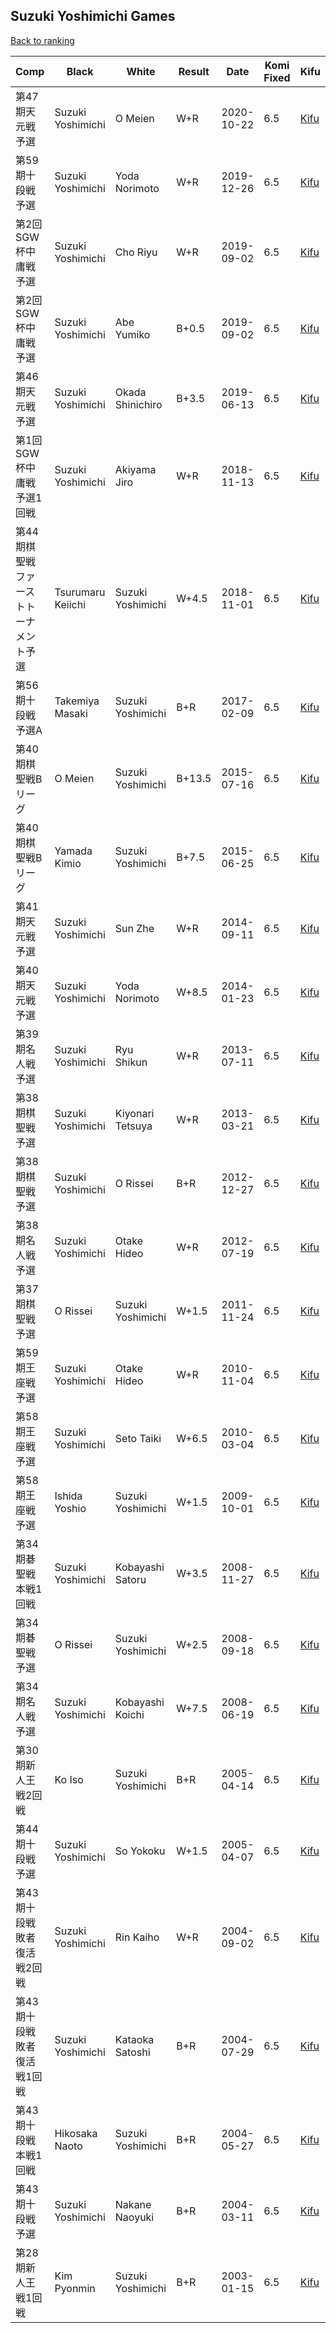 ## Suzuki Yoshimichi Games

[Back to ranking](../../index.md)




| **Comp** | **Black** | **White** | **Result** | **Date** | **Komi Fixed** | **Kifu** | 
| --- | --- | --- | --- | --- | --- | --- |
| 第47期天元戦予選 | Suzuki Yoshimichi | O Meien | W+R | 2020-10-22 | 6.5 | [Kifu](https://kifudepot.net/kifucontents.php?id=TlN27JmB8cz5fu7s7A4eIw%3D%3D) | 
| 第59期十段戦予選 | Suzuki Yoshimichi | Yoda Norimoto | W+R | 2019-12-26 | 6.5 | [Kifu](https://kifudepot.net/kifucontents.php?id=9PfNxo8Sb4g8ZdiPX0TCHA%3D%3D) | 
| 第2回SGW杯中庸戦予選 | Suzuki Yoshimichi | Cho Riyu | W+R | 2019-09-02 | 6.5 | [Kifu](https://kifudepot.net/kifucontents.php?id=tK%2FSY%2FdV0%2BqwnQJomiwrlQ%3D%3D) | 
| 第2回SGW杯中庸戦予選 | Suzuki Yoshimichi | Abe Yumiko | B+0.5 | 2019-09-02 | 6.5 | [Kifu](https://kifudepot.net/kifucontents.php?id=RXqTULEUvf2FW%2FV6aAytyA%3D%3D) | 
| 第46期天元戦予選 | Suzuki Yoshimichi | Okada Shinichiro | B+3.5 | 2019-06-13 | 6.5 | [Kifu](https://kifudepot.net/kifucontents.php?id=IglpSKsNnzX1ytEXkcSQEQ%3D%3D) | 
| 第1回SGW杯中庸戦予選1回戦 | Suzuki Yoshimichi | Akiyama Jiro | W+R | 2018-11-13 | 6.5 | [Kifu](https://kifudepot.net/kifucontents.php?id=BSqp0y1y2hVYgiM7utj4NQ%3D%3D) | 
| 第44期棋聖戦ファーストトーナメント予選 | Tsurumaru Keiichi | Suzuki Yoshimichi | W+4.5 | 2018-11-01 | 6.5 | [Kifu](https://kifudepot.net/kifucontents.php?id=bjL8OvDXnrbdD4547Hxn4g%3D%3D) | 
| 第56期十段戦　予選A | Takemiya Masaki | Suzuki Yoshimichi | B+R | 2017-02-09 | 6.5 | [Kifu](https://kifudepot.net/kifucontents.php?id=PNepAdoEjp2mHnsCV%2BSp2A%3D%3D) | 
| 第40期棋聖戦Bリーグ | O Meien | Suzuki Yoshimichi | B+13.5 | 2015-07-16 | 6.5 | [Kifu](https://kifudepot.net/kifucontents.php?id=d0w5zhMefnOqaPQnj0BL6g%3D%3D) | 
| 第40期棋聖戦Bリーグ | Yamada Kimio | Suzuki Yoshimichi | B+7.5 | 2015-06-25 | 6.5 | [Kifu](https://kifudepot.net/kifucontents.php?id=fGwweg%2B8m7fxaciCsqwzGA%3D%3D) | 
| 第41期天元戦予選 | Suzuki Yoshimichi | Sun Zhe | W+R | 2014-09-11 | 6.5 | [Kifu](https://kifudepot.net/kifucontents.php?id=eSLNqObAVd9vOny1Rn%2Bqww%3D%3D) | 
| 第40期天元戦予選 | Suzuki Yoshimichi | Yoda Norimoto | W+8.5 | 2014-01-23 | 6.5 | [Kifu](https://kifudepot.net/kifucontents.php?id=c6FJl4EN3Gc36lD9nj8Mwg%3D%3D) | 
| 第39期名人戦予選 | Suzuki Yoshimichi | Ryu Shikun | W+R | 2013-07-11 | 6.5 | [Kifu](https://kifudepot.net/kifucontents.php?id=FGb9nVJX3Wb4%2Be1ICwuLwg%3D%3D) | 
| 第38期棋聖戦予選 | Suzuki Yoshimichi | Kiyonari Tetsuya | W+R | 2013-03-21 | 6.5 | [Kifu](https://kifudepot.net/kifucontents.php?id=zCLJK9p3uPMCXJCBUYJ49g%3D%3D) | 
| 第38期棋聖戦予選 | Suzuki Yoshimichi | O Rissei | B+R | 2012-12-27 | 6.5 | [Kifu](https://kifudepot.net/kifucontents.php?id=IcIowbD%2FwT2bovWk4akFyA%3D%3D) | 
| 第38期名人戦予選 | Suzuki Yoshimichi | Otake Hideo | W+R | 2012-07-19 | 6.5 | [Kifu](https://kifudepot.net/kifucontents.php?id=hyOk0ae54hUC5XH59Xfy0Q%3D%3D) | 
| 第37期棋聖戦予選 | O Rissei | Suzuki Yoshimichi | W+1.5 | 2011-11-24 | 6.5 | [Kifu](https://kifudepot.net/kifucontents.php?id=w9ucVfv5o7%2BSVzDbyZMdkA%3D%3D) | 
| 第59期王座戦予選 | Suzuki Yoshimichi | Otake Hideo | W+R | 2010-11-04 | 6.5 | [Kifu](https://kifudepot.net/kifucontents.php?id=y4jdCg3UsMxcu1e2X2HEfA%3D%3D) | 
| 第58期王座戦予選 | Suzuki Yoshimichi | Seto Taiki | W+6.5 | 2010-03-04 | 6.5 | [Kifu](https://kifudepot.net/kifucontents.php?id=L9y%2BMrUOC0E10jAwzYp2gg%3D%3D) | 
| 第58期王座戦予選 | Ishida Yoshio | Suzuki Yoshimichi | W+1.5 | 2009-10-01 | 6.5 | [Kifu](https://kifudepot.net/kifucontents.php?id=NwqqY%2BkRXFTEtHHwZFMdDw%3D%3D) | 
| 第34期碁聖戦本戦1回戦 | Suzuki Yoshimichi | Kobayashi Satoru | W+3.5 | 2008-11-27 | 6.5 | [Kifu](https://kifudepot.net/kifucontents.php?id=QHAhEiuKqtWSA1q%2FkUffzw%3D%3D) | 
| 第34期碁聖戦予選 | O Rissei | Suzuki Yoshimichi | W+2.5 | 2008-09-18 | 6.5 | [Kifu](https://kifudepot.net/kifucontents.php?id=HcIEtbWe%2FC0%2Fsav2H1CySg%3D%3D) | 
| 第34期名人戦予選 | Suzuki Yoshimichi | Kobayashi Koichi | W+7.5 | 2008-06-19 | 6.5 | [Kifu](https://kifudepot.net/kifucontents.php?id=uJ9ZyXK8tiqTPrFW%2Fc9pPw%3D%3D) | 
| 第30期新人王戦2回戦 | Ko Iso | Suzuki Yoshimichi | B+R | 2005-04-14 | 6.5 | [Kifu](https://kifudepot.net/kifucontents.php?id=kV69GI%2BbIN30zLcIeixwHA%3D%3D) | 
| 第44期十段戦予選 | Suzuki Yoshimichi | So Yokoku | W+1.5 | 2005-04-07 | 6.5 | [Kifu](https://kifudepot.net/kifucontents.php?id=uL49%2BwO04FMKwisjnQkmOg%3D%3D) | 
| 第43期十段戦敗者復活戦2回戦 | Suzuki Yoshimichi | Rin Kaiho | W+R | 2004-09-02 | 6.5 | [Kifu](https://kifudepot.net/kifucontents.php?id=XUQ%2BtxueGvoB6vXQVCEhsQ%3D%3D) | 
| 第43期十段戦敗者復活戦1回戦 | Suzuki Yoshimichi | Kataoka Satoshi | B+R | 2004-07-29 | 6.5 | [Kifu](https://kifudepot.net/kifucontents.php?id=Qqz7AG546gq5TCtx4fLs0A%3D%3D) | 
| 第43期十段戦本戦1回戦 | Hikosaka Naoto | Suzuki Yoshimichi | B+R | 2004-05-27 | 6.5 | [Kifu](https://kifudepot.net/kifucontents.php?id=Jcx20G%2Fafp3STi9QKKNfgQ%3D%3D) | 
| 第43期十段戦予選 | Suzuki Yoshimichi | Nakane Naoyuki | B+R | 2004-03-11 | 6.5 | [Kifu](https://kifudepot.net/kifucontents.php?id=oeVbGfCdtbWcydZtfRfkLA%3D%3D) | 
| 第28期新人王戦1回戦 | Kim Pyonmin | Suzuki Yoshimichi | B+R | 2003-01-15 | 6.5 | [Kifu](https://kifudepot.net/kifucontents.php?id=ryrJf9UgL80z%2FP%2BKion0NQ%3D%3D) |




